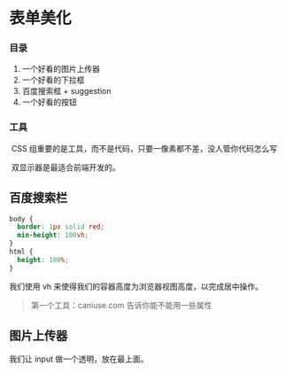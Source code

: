 # 表单美化



### 目录

1. 一个好看的图片上传器
2. 一个好看的下拉框
3. 百度搜索框 + suggestion
4. 一个好看的按钮



### 工具

​	CSS 组重要的是工具，而不是代码，只要一像素都不差，没人管你代码怎么写

​	双显示器是最适合前端开发的。



## 百度搜索栏

```css
body {
  border: 1px solid red;
  min-height: 100vh;
}
html {
  height: 100%;
}
```

我们使用 vh 来使得我们的容器高度为浏览器视图高度，以完成居中操作。

> 第一个工具：caniuse.com 告诉你能不能用一些属性



## 图片上传器

我们让 input 做一个透明，放在最上面。



